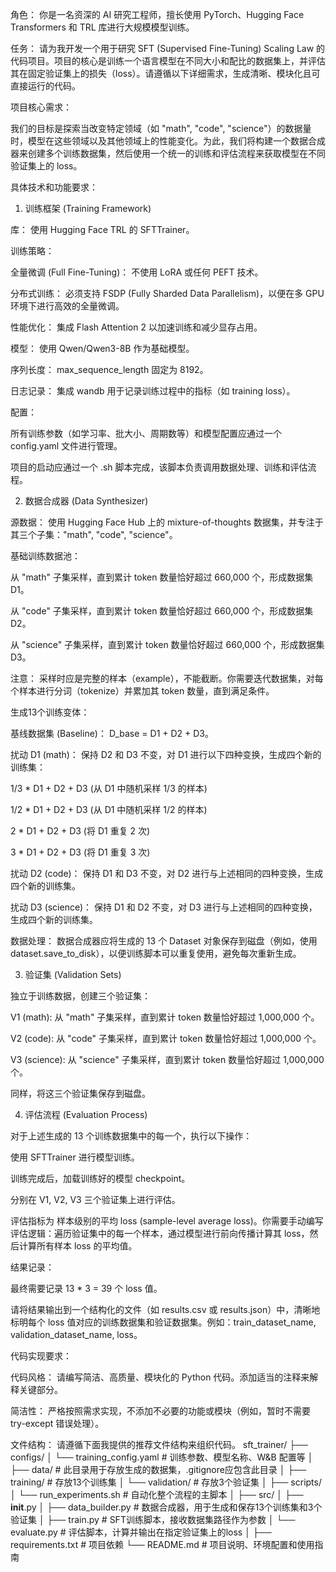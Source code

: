 角色： 你是一名资深的 AI 研究工程师，擅长使用 PyTorch、Hugging Face Transformers 和 TRL 库进行大规模模型训练。

任务： 请为我开发一个用于研究 SFT (Supervised Fine-Tuning) Scaling Law 的代码项目。项目的核心是训练一个语言模型在不同大小和配比的数据集上，并评估其在固定验证集上的损失（loss）。请遵循以下详细需求，生成清晰、模块化且可直接运行的代码。

项目核心需求：

我们的目标是探索当改变特定领域（如 "math", "code", "science"）的数据量时，模型在这些领域以及其他领域上的性能变化。为此，我们将构建一个数据合成器来创建多个训练数据集，然后使用一个统一的训练和评估流程来获取模型在不同验证集上的 loss。

具体技术和功能要求：

1. 训练框架 (Training Framework)

库： 使用 Hugging Face TRL 的 SFTTrainer。

训练策略：

全量微调 (Full Fine-Tuning)： 不使用 LoRA 或任何 PEFT 技术。

分布式训练： 必须支持 FSDP (Fully Sharded Data Parallelism)，以便在多 GPU 环境下进行高效的全量微调。

性能优化： 集成 Flash Attention 2 以加速训练和减少显存占用。

模型： 使用 Qwen/Qwen3-8B 作为基础模型。

序列长度： max_sequence_length 固定为 8192。

日志记录： 集成 wandb 用于记录训练过程中的指标（如 training loss）。

配置：

所有训练参数（如学习率、批大小、周期数等）和模型配置应通过一个 config.yaml 文件进行管理。

项目的启动应通过一个 .sh 脚本完成，该脚本负责调用数据处理、训练和评估流程。

2. 数据合成器 (Data Synthesizer)

源数据： 使用 Hugging Face Hub 上的 mixture-of-thoughts 数据集，并专注于其三个子集："math", "code", "science"。

基础训练数据池：

从 "math" 子集采样，直到累计 token 数量恰好超过 660,000 个，形成数据集 D1。

从 "code" 子集采样，直到累计 token 数量恰好超过 660,000 个，形成数据集 D2。

从 "science" 子集采样，直到累计 token 数量恰好超过 660,000 个，形成数据集 D3。

注意： 采样时应是完整的样本（example），不能截断。你需要迭代数据集，对每个样本进行分词（tokenize）并累加其 token 数量，直到满足条件。

生成13个训练变体：

基线数据集 (Baseline)： D_base = D1 + D2 + D3。

扰动 D1 (math)： 保持 D2 和 D3 不变，对 D1 进行以下四种变换，生成四个新的训练集：

1/3 * D1 + D2 + D3  (从 D1 中随机采样 1/3 的样本)

1/2 * D1 + D2 + D3  (从 D1 中随机采样 1/2 的样本)

2 * D1 + D2 + D3    (将 D1 重复 2 次)

3 * D1 + D2 + D3    (将 D1 重复 3 次)

扰动 D2 (code)： 保持 D1 和 D3 不变，对 D2 进行与上述相同的四种变换，生成四个新的训练集。

扰动 D3 (science)： 保持 D1 和 D2 不变，对 D3 进行与上述相同的四种变换，生成四个新的训练集。

数据处理： 数据合成器应将生成的 13 个 Dataset 对象保存到磁盘（例如，使用 dataset.save_to_disk），以便训练脚本可以重复使用，避免每次重新生成。

3. 验证集 (Validation Sets)

独立于训练数据，创建三个验证集：

V1 (math): 从 "math" 子集采样，直到累计 token 数量恰好超过 1,000,000 个。

V2 (code): 从 "code" 子集采样，直到累计 token 数量恰好超过 1,000,000 个。

V3 (science): 从 "science" 子集采样，直到累计 token 数量恰好超过 1,000,000 个。

同样，将这三个验证集保存到磁盘。

4. 评估流程 (Evaluation Process)

对于上述生成的 13 个训练数据集中的每一个，执行以下操作：

使用 SFTTrainer 进行模型训练。

训练完成后，加载训练好的模型 checkpoint。

分别在 V1, V2, V3 三个验证集上进行评估。

评估指标为 样本级别的平均 loss (sample-level average loss)。你需要手动编写评估逻辑：遍历验证集中的每一个样本，通过模型进行前向传播计算其 loss，然后计算所有样本 loss 的平均值。

结果记录：

最终需要记录 13 * 3 = 39 个 loss 值。

请将结果输出到一个结构化的文件（如 results.csv 或 results.json）中，清晰地标明每个 loss 值对应的训练数据集和验证数据集。例如：train_dataset_name, validation_dataset_name, loss。

代码实现要求：

代码风格： 请编写简洁、高质量、模块化的 Python 代码。添加适当的注释来解释关键部分。

简洁性： 严格按照需求实现，不添加不必要的功能或模块（例如，暂时不需要 try-except 错误处理）。

文件结构： 请遵循下面我提供的推荐文件结构来组织代码。
sft_trainer/
├── configs/
│   └── training_config.yaml      # 训练参数、模型名称、W&B 配置等
│
├── data/                         # 此目录用于存放生成的数据集，.gitignore应包含此目录
│   ├── training/                 # 存放13个训练集
│   └── validation/               # 存放3个验证集
│
├── scripts/
│   └── run_experiments.sh        # 自动化整个流程的主脚本
│
├── src/
│   ├── __init__.py
│   ├── data_builder.py           # 数据合成器，用于生成和保存13个训练集和3个验证集
│   ├── train.py                  # SFT训练脚本，接收数据集路径作为参数
│   └── evaluate.py               # 评估脚本，计算并输出在指定验证集上的loss
│
├── requirements.txt              # 项目依赖
└── README.md                     # 项目说明、环境配置和使用指南